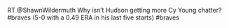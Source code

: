 <!--
id: 974219181
link: http://kevinisom.info/post/974219181/rt-shawnwildermuth-why-isnt-hudson-getting-more
slug: rt-shawnwildermuth-why-isnt-hudson-getting-more
date: Thu Aug 19 2010 11:27:12 GMT+1200 (NZST)
raw: {"blog_name":"kevinisom","id":974219181,"post_url":"http://kevinisom.info/post/974219181/rt-shawnwildermuth-why-isnt-hudson-getting-more","slug":"rt-shawnwildermuth-why-isnt-hudson-getting-more","type":"text","date":"2010-08-18 23:27:12 GMT","timestamp":1282174032,"state":"published","format":"html","reblog_key":"zuc7VUBs","tags":[],"short_url":"http://tmblr.co/Zw68Yyw4MUj","highlighted":[],"feed_item":"http://twitter.com/kev_nz/statuses/21521562862","from_feed_id":"650289","note_count":0,"title":null,"body":"<p>RT @ShawnWildermuth Why isn&#8217;t Hudson getting more Cy Young chatter? #braves (5-0 with a 0.49 ERA in his last five starts) #braves</p>"}
publish: 2010-08-019
tags: 
title: null
-->


RT @ShawnWildermuth Why isn’t Hudson getting more Cy Young chatter?
\#braves (5-0 with a 0.49 ERA in his last five starts) \#braves


